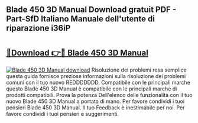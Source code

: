 ## Blade 450 3D Manual Download gratuit PDF - Part-SfD Italiano Manuale dell'utente di riparazione i36iP

# <h2><a href="http://dfgvame.blite.top/?on=Blade+450+3D+Manual">🔗Download 👉🔴 Blade 450 3D Manual</a></h2>

[![Blade 450 3D Manual download](https://i.imgur.com/lujVjoI.png)](http://dfgvame.blite.top/?on=Blade+450+3D+Manual)
Risoluzione dei problemi resa semplice questa guida fornisce preziose informazioni sulla risoluzione dei problemi comuni con il tuo nuovo REDDDDDDD. Compatibile con le principali marche questo Blade 450 3D Manual è compatibile con le principali marche di prodotti compatibili. Prova la potenza Dell'elenco delle funzionalità con il tuo nuovo Blade 450 3D Manual a portata di mano. Per favore condividi i tuoi pensieri Blade 450 3D Manual. Il tuo Feedback è inestimabile per noi. Per favore condividi i tuoi pensieri e suggerimenti.
